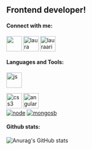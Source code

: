 






## Frontend developer!

  
<h4>Connect with me:</h4>
<p>
<a href="https://twitter.com/@aristegui02" target="blank"><img align="center" src="https://i.ibb.co/dMYV3DX/icons8-twitter-128.png" alt="" height="40" width="40" /></a>
<a href="https://www.linkedin.com/in/lauraaristegui/" target="blank"><img align="center" src="https://i.ibb.co/LP7Mssm/icons8-linkedin-128.png" alt="laura aristegui" height="40" width="40" /></a>
<a href="https://instagram.com/marialauraaristegui" target="blank"><img align="center" src="https://i.ibb.co/d02FBrt/icons8-instagram-old-128.png" alt="lauraaristegui" height="40" width="40" /></a>
</p>

<h4>Languages and Tools:</h4>

<p> 
 <a href="https://developer.mozilla.org/en-US/docs/Web/JavaScript" target="_blank"> <img src="https://i.ibb.co/rGYm7Lh/icons8-javascript-logo-128.png" alt="js" width="40" height="40"/> </a> 

 <a href="https://www.w3schools.com/css/" target="_blank"> <img src="https://upload.wikimedia.org/wikipedia/commons/thumb/3/3d/CSS.3.svg/1461px-CSS.3.svg.png" alt="css3" width="40" height="40"/></a> 
 <a href="https://angular.io/" target="_blank"> <img src="https://upload.wikimedia.org/wikipedia/commons/thumb/c/cf/Angular_full_color_logo.svg/2048px-Angular_full_color_logo.svg.png" alt="angular" width="40" height="40"/> </a> 
 <br>
 <a href="https://nodejs.org/es/" target="_blank"> <img src="https://icongr.am/devicon/nodejs-plain.svg?size=40&color=74bec2" alt="node"/></a> 
 <a href="https://www.mongodb.com/es" target="_blank"> <img src="https://icongr.am/devicon/mongodb-plain-wordmark.svg?size=40&color=74bec2" alt="mongosb"/> </a> 
 
<h4>Github stats:</h4>
  
![Anurag's GitHub stats](https://github-readme-stats.vercel.app/api?username=lauraaristegui&theme=react&show_icons=true)
